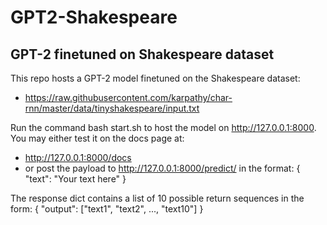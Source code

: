 # GPT2-Shakespeare

## GPT-2 finetuned on Shakespeare dataset

This repo hosts a GPT-2 model finetuned on the Shakespeare dataset: 
* https://raw.githubusercontent.com/karpathy/char-rnn/master/data/tinyshakespeare/input.txt

Run the command bash start.sh to host the model on http://127.0.0.1:8000. You may either test it on the docs page at:
* http://127.0.0.1:8000/docs
* or post the payload to http://127.0.0.1:8000/predict/ in the format:
    {
        "text": "Your text here"
    }

The response dict contains a list of 10 possible return sequences in the form:
    {
        "output": ["text1", "text2", ..., "text10"]
    }

